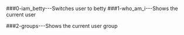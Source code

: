 ###0-iam_betty---Switches user to betty
###1-who_am_i---Shows the current user
 
###2-groups---Shows the current user group
